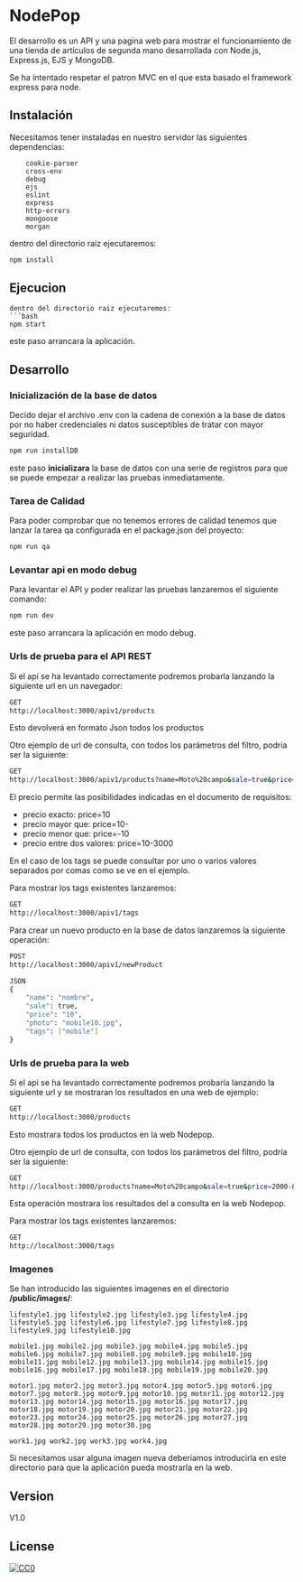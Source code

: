# NodePop

El desarrollo es un API y una pagina web para mostrar el funcionamiento de una tienda de artículos de segunda mano desarrollada con Node.js, Express.js, EJS y MongoDB.

Se ha intentado respetar el patron MVC en el que esta basado el framework express para node.

## Instalación

Necesitamos tener instaladas en nuestro servidor las siguientes dependencias:

```
    cookie-parser
    cross-env
    debug
    ejs
    eslint
    express
    http-errors
    mongoose
    morgan
```
dentro del directorio raiz ejecutaremos:
```bash
npm install
```

## Ejecucion
```
dentro del directorio raiz ejecutaremos:
```bash
npm start
```
este paso arrancara la aplicación.


## Desarrollo

### Inicialización de la base de datos
Decido dejar el archivo .env con la cadena de conexión a la base de datos por no haber credenciales ni datos susceptibles de tratar con mayor seguridad.

```bash
npm run installDB
```
este paso **inicializara** la base de datos con una serie de registros para que se puede empezar a realizar las pruebas inmediatamente.

### Tarea de Calidad

Para poder comprobar que no tenemos errores de calidad tenemos que lanzar la tarea qa configurada en el package.json del proyecto:

```bash
npm run qa
```

### Levantar api en modo debug

Para levantar el API y poder realizar las pruebas lanzaremos el siguiente comando:

```bash
npm run dev
```
este paso arrancara la aplicación en modo debug.

### Urls de prueba para el API REST

Si el api se ha levantado correctamente podremos probarla lanzando la siguiente url en un navegador:

```bash
GET
http://localhost:3000/apiv1/products

```
Esto devolverá en formato Json todos los productos

Otro ejemplo de url de consulta, con todos los parámetros del filtro, podría ser la siguiente:

```bash
GET
http://localhost:3000/apiv1/products?name=Moto%20campo&sale=true&price=2000-&tags=motor,lifestyle
```
El precio permite las posibilidades indicadas en el documento de requisitos:
* precio exacto: price=10
* precio mayor que: price=10-
* precio menor que: price=-10
* precio entre dos valores: price=10-3000

En el caso de los tags se puede consultar por uno o varios valores separados por comas como se ve en el ejemplo.



Para mostrar los tags existentes lanzaremos:
```bash
GET
http://localhost:3000/apiv1/tags
```

Para crear un nuevo producto en la base de datos lanzaremos la siguiente operación:
```bash
POST
http://localhost:3000/apiv1/newProduct

JSON
{
    "name": "nombre",
    "sale": true,
    "price": "10",
    "photo": "mobile10.jpg",
    "tags": ["mobile"]
}

```
### Urls de prueba para la web
Si el api se ha levantado correctamente podremos probarla lanzando la siguiente url y se mostraran los resultados en una web de ejemplo:

```bash
GET
http://localhost:3000/products

```
Esto mostrara todos los productos en la web Nodepop.

Otro ejemplo de url de consulta, con todos los parámetros del filtro, podría ser la siguiente:

```bash
GET
http://localhost:3000/products?name=Moto%20campo&sale=true&price=2000-&tags=motor,lifestyle
```
Esta operación mostrara los resultados del a consulta en la web Nodepop.

Para mostrar los tags existentes lanzaremos:
```bash
GET
http://localhost:3000/tags
```

### Imagenes
Se han introducido las siguientes imagenes en el directorio **/public/images/**:
```
lifestyle1.jpg lifestyle2.jpg lifestyle3.jpg lifestyle4.jpg lifestyle5.jpg lifestyle6.jpg lifestyle7.jpg lifestyle8.jpg lifestyle9.jpg lifestyle10.jpg

mobile1.jpg mobile2.jpg mobile3.jpg mobile4.jpg mobile5.jpg mobile6.jpg mobile7.jpg mobile8.jpg mobile9.jpg mobile10.jpg mobile11.jpg mobile12.jpg mobile13.jpg mobile14.jpg mobile15.jpg mobile16.jpg mobile17.jpg mobile18.jpg mobile19.jpg mobile20.jpg

motor1.jpg motor2.jpg motor3.jpg motor4.jpg motor5.jpg motor6.jpg
motor7.jpg motor8.jpg motor9.jpg motor10.jpg motor11.jpg motor12.jpg motor13.jpg motor14.jpg motor15.jpg motor16.jpg motor17.jpg motor18.jpg motor19.jpg motor20.jpg motor21.jpg motor22.jpg motor23.jpg motor24.jpg motor25.jpg motor26.jpg motor27.jpg motor28.jpg motor29.jpg motor30.jpg

work1.jpg work2.jpg work3.jpg work4.jpg
```

Si necesitamos usar alguna imagen nueva deberíamos introducirla en este directorio para que la aplicación pueda mostrarla en la web.

## Version

 V1.0

## License
[![CC0](https://licensebuttons.net/p/zero/1.0/88x31.png)](https://creativecommons.org/publicdomain/zero/1.0/)
